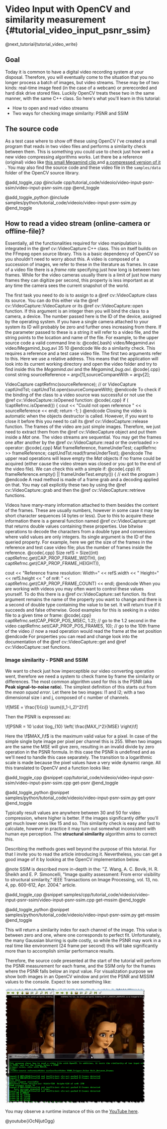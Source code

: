 Video Input with OpenCV and similarity measurement {#tutorial_video_input_psnr_ssim}
==================================================

@next_tutorial{tutorial_video_write}

Goal
----

Today it is common to have a digital video recording system at your disposal. Therefore, you will
eventually come to the situation that you no longer process a batch of images, but video streams.
These may be of two kinds: real-time image feed (in the case of a webcam) or prerecorded and hard
disk drive stored files. Luckily OpenCV treats these two in the same manner, with the same C++
class. So here's what you'll learn in this tutorial:

-   How to open and read video streams
-   Two ways for checking image similarity: PSNR and SSIM

The source code
---------------

As a test case where to show off these using OpenCV I've created a small program that reads in two
video files and performs a similarity check between them. This is something you could use to check
just how well a new video compressing algorithms works. Let there be a reference (original) video
like [this small Megamind clip
](https://github.com/opencv/opencv/tree/3.4/samples/data/Megamind.avi) and [a compressed
version of it ](https://github.com/opencv/opencv/tree/3.4/samples/data/Megamind_bugy.avi).
You may also find the source code and these video file in the
`samples/data` folder of the OpenCV source library.

@add_toggle_cpp
@include cpp/tutorial_code/videoio/video-input-psnr-ssim/video-input-psnr-ssim.cpp
@end_toggle

@add_toggle_python
@include samples/python/tutorial_code/videoio/video-input-psnr-ssim.py
@end_toggle

How to read a video stream (online-camera or offline-file)?
-----------------------------------------------------------

Essentially, all the functionalities required for video manipulation is integrated in the @ref cv::VideoCapture
C++ class. This on itself builds on the FFmpeg open source library. This is a basic
dependency of OpenCV so you shouldn't need to worry about this. A video is composed of a succession
of images, we refer to these in the literature as frames. In case of a video file there is a *frame
rate* specifying just how long is between two frames. While for the video cameras usually there is a
limit of just how many frames they can digitize per second, this property is less important as at
any time the camera sees the current snapshot of the world.

The first task you need to do is to assign to a @ref cv::VideoCapture class its source. You can do
this either via the @ref cv::VideoCapture::VideoCapture or its @ref cv::VideoCapture::open function. If this argument is an
integer then you will bind the class to a camera, a device. The number passed here is the ID of the
device, assigned by the operating system. If you have a single camera attached to your system its ID
will probably be zero and further ones increasing from there. If the parameter passed to these is a
string it will refer to a video file, and the string points to the location and name of the file.
For example, to the upper source code a valid command line is:
@code{.bash}
video/Megamind.avi video/Megamind_bug.avi  35 10
@endcode
We do a similarity check. This requires a reference and a test case video file. The first two
arguments refer to this. Here we use a relative address. This means that the application will look
into its current working directory and open the video folder and try to find inside this the
*Megamind.avi* and the *Megamind_bug.avi*.
@code{.cpp}
const string sourceReference = argv[1],sourceCompareWith = argv[2];

VideoCapture captRefrnc(sourceReference);
// or
VideoCapture captUndTst;
captUndTst.open(sourceCompareWith);
@endcode
To check if the binding of the class to a video source was successful or not use the @ref cv::VideoCapture::isOpened
function:
@code{.cpp}
if ( !captRefrnc.isOpened())
  {
  cout  << "Could not open reference " << sourceReference << endl;
  return -1;
  }
@endcode
Closing the video is automatic when the objects destructor is called. However, if you want to close
it before this you need to call its @ref cv::VideoCapture::release function. The frames of the video are just
simple images. Therefore, we just need to extract them from the @ref cv::VideoCapture object and put
them inside a *Mat* one. The video streams are sequential. You may get the frames one after another
by the @ref cv::VideoCapture::read or the overloaded \>\> operator:
@code{.cpp}
Mat frameReference, frameUnderTest;
captRefrnc >> frameReference;
captUndTst.read(frameUnderTest);
@endcode
The upper read operations will leave empty the *Mat* objects if no frame could be acquired (either
cause the video stream was closed or you got to the end of the video file). We can check this with a
simple if:
@code{.cpp}
if( frameReference.empty()  || frameUnderTest.empty())
{
 // exit the program
}
@endcode
A read method is made of a frame grab and a decoding applied on that. You may call explicitly these
two by using the @ref cv::VideoCapture::grab and then the @ref cv::VideoCapture::retrieve functions.

Videos have many-many information attached to them besides the content of the frames. These are
usually numbers, however in some case it may be short character sequences (4 bytes or less). Due to
this to acquire these information there is a general function named @ref cv::VideoCapture::get that returns double
values containing these properties. Use bitwise operations to decode the characters from a double
type and conversions where valid values are only integers. Its single argument is the ID of the
queried property. For example, here we get the size of the frames in the reference and test case
video file; plus the number of frames inside the reference.
@code{.cpp}
Size refS = Size((int) captRefrnc.get(CAP_PROP_FRAME_WIDTH),
                 (int) captRefrnc.get(CAP_PROP_FRAME_HEIGHT)),

cout << "Reference frame resolution: Width=" << refS.width << "  Height=" << refS.height
     << " of nr#: " << captRefrnc.get(CAP_PROP_FRAME_COUNT) << endl;
@endcode
When you are working with videos you may often want to control these values yourself. To do this
there is a @ref cv::VideoCapture::set function. Its first argument remains the name of the property you want to
change and there is a second of double type containing the value to be set. It will return true if
it succeeds and false otherwise. Good examples for this is seeking in a video file to a given time
or frame:
@code{.cpp}
captRefrnc.set(CAP_PROP_POS_MSEC, 1.2);  // go to the 1.2 second in the video
captRefrnc.set(CAP_PROP_POS_FRAMES, 10); // go to the 10th frame of the video
// now a read operation would read the frame at the set position
@endcode
For properties you can read and change look into the documentation of the @ref cv::VideoCapture::get and
@ref cv::VideoCapture::set functions.

### Image similarity - PSNR and SSIM

We want to check just how imperceptible our video converting operation went, therefore we need a
system to check frame by frame the similarity or differences. The most common algorithm used for
this is the PSNR (aka **Peak signal-to-noise ratio**). The simplest definition of this starts out
from the *mean squad error*. Let there be two images: I1 and I2; with a two dimensional size i and
j, composed of c number of channels.

\f[MSE = \frac{1}{c*i*j} \sum{(I_1-I_2)^2}\f]

Then the PSNR is expressed as:

\f[PSNR = 10 \cdot \log_{10} \left( \frac{MAX_I^2}{MSE} \right)\f]

Here the \f$MAX_I\f$ is the maximum valid value for a pixel. In case of the simple single byte image
per pixel per channel this is 255. When two images are the same the MSE will give zero, resulting in
an invalid divide by zero operation in the PSNR formula. In this case the PSNR is undefined and as
we'll need to handle this case separately. The transition to a logarithmic scale is made because the
pixel values have a very wide dynamic range. All this translated to OpenCV and a function looks
like:

@add_toggle_cpp
@snippet cpp/tutorial_code/videoio/video-input-psnr-ssim/video-input-psnr-ssim.cpp get-psnr
@end_toggle

@add_toggle_python
@snippet samples/python/tutorial_code/videoio/video-input-psnr-ssim.py get-psnr
@end_toggle

Typically result values are anywhere between 30 and 50 for video compression, where higher is
better. If the images significantly differ you'll get much lower ones like 15 and so. This
similarity check is easy and fast to calculate, however in practice it may turn out somewhat
inconsistent with human eye perception. The **structural similarity** algorithm aims to correct
this.

Describing the methods goes well beyond the purpose of this tutorial. For that I invite you to read
the article introducing it. Nevertheless, you can get a good image of it by looking at the OpenCV
implementation below.

@note
    SSIM is described more in-depth in the: "Z. Wang, A. C. Bovik, H. R. Sheikh and E. P.
    Simoncelli, "Image quality assessment: From error visibility to structural similarity," IEEE
    Transactions on Image Processing, vol. 13, no. 4, pp. 600-612, Apr. 2004." article.

@add_toggle_cpp
@snippet samples/cpp/tutorial_code/videoio/video-input-psnr-ssim/video-input-psnr-ssim.cpp get-mssim
@end_toggle

@add_toggle_python
@snippet samples/python/tutorial_code/videoio/video-input-psnr-ssim.py get-mssim
@end_toggle

This will return a similarity index for each channel of the image. This value is between zero and
one, where one corresponds to perfect fit. Unfortunately, the many Gaussian blurring is quite
costly, so while the PSNR may work in a real time like environment (24 frame per second) this will
take significantly more than to accomplish similar performance results.

Therefore, the source code presented at the start of the tutorial will perform the PSNR measurement
for each frame, and the SSIM only for the frames where the PSNR falls below an input value. For
visualization purpose we show both images in an OpenCV window and print the PSNR and MSSIM values to
the console. Expect to see something like:

![](images/outputVideoInput.png)

You may observe a runtime instance of this on the [YouTube here](https://www.youtube.com/watch?v=iOcNljutOgg).

@youtube{iOcNljutOgg}

